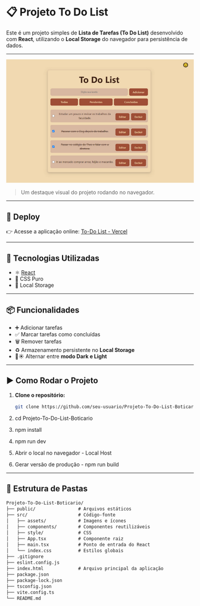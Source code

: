 ﻿# 📋 Projeto To Do List  

Este é um projeto simples de **Lista de Tarefas (To Do List)** desenvolvido com **React**, utilizando o **Local Storage** do navegador para persistência de dados.  

---

![Screenshot do projeto](public/screenshot.png) 
> Um destaque visual do projeto rodando no navegador.

---

## 🚀 Deploy  

👉 Acesse a aplicação online: [To-Do List - Vercel](https://to-do-list-projeto-desenvolve.vercel.app/)

---

## 🚀 Tecnologias Utilizadas  
- ⚛️ [React](https://reactjs.org/)  
- 🎨 CSS Puro  
- 💾 Local Storage  

---

## 📦 Funcionalidades  
- ➕ Adicionar tarefas  
- ✅ Marcar tarefas como concluídas  
- 🗑️ Remover tarefas  
- ♻️ Armazenamento persistente no **Local Storage**  
- 🌙☀️ Alternar entre **modo Dark e Light**  

---

## ▶️ Como Rodar o Projeto

1. **Clone o repositório:**
   ```bash
   git clone https://github.com/seu-usuario/Projeto-To-Do-List-Boticario.git

2. cd Projeto-To-Do-List-Boticario

3. npm install

4. npm run dev

5. Abrir o local no navegador - 
Local Host

6. Gerar versão de produção - 
npm run build

---

## 📂 Estrutura de Pastas  

```plaintext
Projeto-To-Do-List-Boticario/
├── public/                # Arquivos estáticos
├── src/                   # Código-fonte
│   ├── assets/            # Imagens e ícones
│   ├── components/        # Componentes reutilizáveis
│   ├── style/             # CSS
│   ├── App.tsx            # Componente raiz
│   ├── main.tsx           # Ponto de entrada do React
│   └── index.css          # Estilos globais
├── .gitignore
├── eslint.config.js
├── index.html             # Arquivo principal da aplicação
├── package.json
├── package-lock.json
├── tsconfig.json
├── vite.config.ts
└── README.md